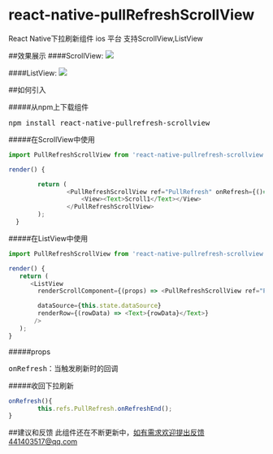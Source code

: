 # react-native-pullRefreshScrollView
React Native下拉刷新组件 ios 平台 支持ScrollView,ListView

##效果展示
####ScrollView:
<img src="http://7jpp2v.com1.z0.glb.clouddn.com/ScrollView.gif" />


####ListView:
<img src="http://7jpp2v.com1.z0.glb.clouddn.com/ListView.gif" />

##如何引入

#####从npm上下载组件
<pre>npm install react-native-pullrefresh-scrollview</pre>

#####在ScrollView中使用
```javascript
import PullRefreshScrollView from 'react-native-pullrefresh-scrollview';

render() {

        return (
                <PullRefreshScrollView ref="PullRefresh" onRefresh={()=>this.onRefresh()}>
                    <View><Text>Scroll1</Text></View>
                </PullRefreshScrollView>
        );
  }
```
#####在ListView中使用
```javascript
import PullRefreshScrollView from 'react-native-pullrefresh-scrollview';

render() {
   return (
      <ListView
        renderScrollComponent={(props) => <PullRefreshScrollView ref="PullRefresh" onRefresh={()=>this.onRefresh()} {...props}     />}

        dataSource={this.state.dataSource}
        renderRow={(rowData) => <Text>{rowData}</Text>}
       />
   );
}
```
#####props

<pre>onRefresh：当触发刷新时的回调</pre>

#####收回下拉刷新
```javascript
onRefresh(){
        this.refs.PullRefresh.onRefreshEnd();
}
```
##建议和反馈
此组件还在不断更新中，如有需求欢迎提出反馈441403517@qq.com

